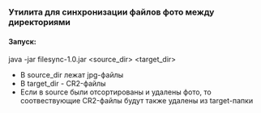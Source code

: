 
### Утилита для синхронизации файлов фото между директориями

#### Запуск:
java -jar  filesync-1.0.jar <source_dir> <target_dir>

- В source_dir лежат jpg-файлы
- В target_dir - CR2-файлы
- Если в source были отсортированы и удалены фото, то соотвествующие CR2-файлы будут также удалены из target-папки
